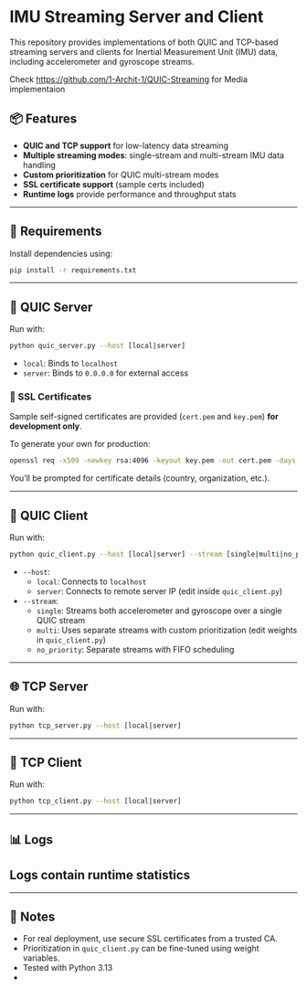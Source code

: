 # IMU Streaming Server and Client

This repository provides implementations of both QUIC and TCP-based streaming servers and clients for Inertial Measurement Unit (IMU) data, including accelerometer and gyroscope streams.

Check https://github.com/1-Archit-1/QUIC-Streaming for Media implementaion

## 📦 Features

- **QUIC and TCP support** for low-latency data streaming
- **Multiple streaming modes**: single-stream and multi-stream IMU data handling
- **Custom prioritization** for QUIC multi-stream modes
- **SSL certificate support** (sample certs included)
- **Runtime logs** provide performance and throughput stats

---

## 🧪 Requirements

Install dependencies using:

```bash
pip install -r requirements.txt
```

---

## 🚀 QUIC Server

Run with:

```bash
python quic_server.py --host [local|server]
```

- `local`: Binds to `localhost`
- `server`: Binds to `0.0.0.0` for external access

### 🔐 SSL Certificates

Sample self-signed certificates are provided (`cert.pem` and `key.pem`) **for development only**.

To generate your own for production:

```bash
openssl req -x509 -newkey rsa:4096 -keyout key.pem -out cert.pem -days 365 -nodes
```

You’ll be prompted for certificate details (country, organization, etc.).

---

## 📡 QUIC Client

Run with:

```bash
python quic_client.py --host [local|server] --stream [single|multi|no_priority]
```

- `--host`:
  - `local`: Connects to `localhost`
  - `server`: Connects to remote server IP (edit inside `quic_client.py`)
- `--stream`:
  - `single`: Streams both accelerometer and gyroscope over a single QUIC stream
  - `multi`: Uses separate streams with custom prioritization (edit weights in `quic_client.py`)
  - `no_priority`: Separate streams with FIFO scheduling

---

## 🌐 TCP Server

Run with:

```bash
python tcp_server.py --host [local|server]
```

---

## 🔌 TCP Client

Run with:

```bash
python tcp_client.py --host [local|server]
```

---

## 📊 Logs

Logs contain runtime statistics
---

---

## 📌 Notes

- For real deployment, use secure SSL certificates from a trusted CA.
- Prioritization in `quic_client.py` can be fine-tuned using weight variables.
- Tested with Python 3.13
- 
